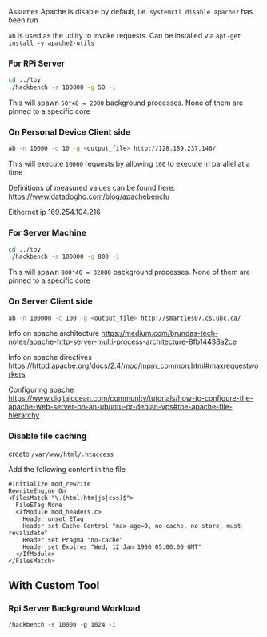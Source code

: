 Assumes Apache is disable by default, i.e. `systemctl disable apache2` has been run

`ab` is used as the utility to invoke requests. Can be installed via `apt-get install -y apache2-utils`

### For RPi Server
```sh
cd ../toy
./hackbench -s 100000 -g 50 -i
```
This will spawn `50*40 = 2000` background processes. None of them are pinned to a specific core


### On Personal Device Client side
```sh
ab -n 10000 -c 10 -g <output_file> http://128.189.237.146/
```
This will execute `10000` requests by allowing `100` to execute in parallel at a time

Definitions of measured values can be found here: https://www.datadoghq.com/blog/apachebench/

Eithernet ip 169.254.104.216

### For Server Machine
```sh
cd ../toy
./hackbench -s 100000 -g 800 -i
```
This will spawn `800*40 = 32000` background processes. None of them are pinned to a specific core

### On Server Client side
```sh
ab -n 100000 -c 100 -g <output_file> http://smarties07.cs.ubc.ca/
```

Info on apache architecture 
https://medium.com/brundas-tech-notes/apache-http-server-multi-process-architecture-8fb14438a2ce

Info on apache directives
https://httpd.apache.org/docs/2.4/mod/mpm_common.html#maxrequestworkers

Configuring apache
https://www.digitalocean.com/community/tutorials/how-to-configure-the-apache-web-server-on-an-ubuntu-or-debian-vps#the-apache-file-hierarchy

### Disable file caching
create `/var/www/html/.htaccess`

Add the following content in the file
```
#Initialize mod_rewrite
RewriteEngine On
<FilesMatch "\.(html|htm|js|css)$">
  FileETag None
  <IfModule mod_headers.c>
    Header unset ETag
    Header set Cache-Control "max-age=0, no-cache, no-store, must-revalidate"
    Header set Pragma "no-cache"
    Header set Expires "Wed, 12 Jan 1980 05:00:00 GMT"
  </IfModule>
</FilesMatch>
```

## With Custom Tool

### Rpi Server Background Workload
`/hackbench -s 10000 -g 1024 -i`